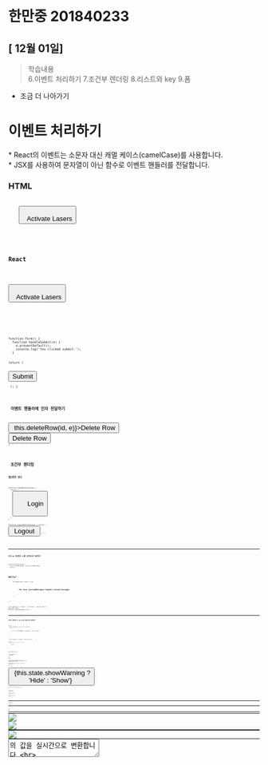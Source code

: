 # 한만중 201840233

## [ 12월 01일]
> 학습내용 <br />
> 6.이벤트 처리하기
> 7.조건부 렌더링
> 8.리스트와 key
> 9.폼
- 조금 더 나아가기 <br>
<h1>이벤트 처리하기</h1>
   * React의 이벤트는 소문자 대신 캐멀 케이스(camelCase)를 사용합니다.<br>
   * JSX를 사용하여 문자열이 아닌 함수로 이벤트 핸들러를 전달합니다.<br>
   <h3> HTML </h3>
   <pre><code>
   <button onclick="activateLasers()">
  Activate Lasers
</button>
</pre><code>
<br>
<h3>React</h3>
<pre><code>
<button onClick={activateLasers}>
  Activate Lasers
</button>
</pre><code>
<br>
<br>
<pre><code>
function Form() {
  function handleSubmit(e) {
    e.preventDefault();
    console.log('You clicked submit.');
  }

  return (
    <form onSubmit={handleSubmit}>
      <button type="submit">Submit</button>
    </form>
  );
}
</pre><code>
<br>
<h2> 이벤트 핸들러에 인자 전달하기 </h2>
<pre><code>
<button onClick={(e) => this.deleteRow(id, e)}>Delete Row</button>
<button onClick={this.deleteRow.bind(this, id)}>Delete Row</button>
}
</pre><code>
<br>
<h1> 조건부 렌더링</h1>
<h3>엘리먼트 변수 </h3>
<pre><code>
function LoginButton(props) {
  return (
    <button onClick={props.onClick}>
      Login
    </button>
  );
}

function LogoutButton(props) {
  return (
    <button onClick={props.onClick}>
      Logout
    </button>
  );
}
</pre><code>
<br>
<hr>
<h3>논리 && 연산자로 If를 인라인으로 표현하기</h3>
<pre><code>
function Mailbox(props) {
  const unreadMessages = props.unreadMessages;
  return (
    <div>
      <h1>Hello!</h1>
      {unreadMessages.length > 0 &&
        <h2>
          You have {unreadMessages.length} unread messages.
        </h2>
      }
    </div>
  );
}

const messages = ['React', 'Re: React', 'Re:Re: React'];
ReactDOM.render(
  <Mailbox unreadMessages={messages} />,
  document.getElementById('root')
);
</pre><code>
<hr>
<h3>조건부 연산자로 If-Else구문 인라인으로 표현하기</h3>
<pre><code>
render() {
  const isLoggedIn = this.state.isLoggedIn;
  return (
    <div>
      The user is <b>{isLoggedIn ? 'currently' : 'not'}</b> logged in.
    </div>
  );
}
</pre><code>
<br>
<p> 가독성은 좀 떨어지지만, 더 큰 표현식에도 이 구문을 사용할 수 있습니다. </p>
<pre><code>
render() {
  const isLoggedIn = this.state.isLoggedIn;
  return (
    <div>
      {isLoggedIn
        ? <LogoutButton onClick={this.handleLogoutClick} />
        : <LoginButton onClick={this.handleLoginClick} />
      }
    </div>
  );
}
</pre><code>
<br>
<h3>컴포넌트가 렌더링하는 것을 막기</h3>
<pre><code>
function WarningBanner(props) {
  if (!props.warn) {
    return null;
  }

  return (
    <div className="warning">
      Warning!
    </div>
  );
}

class Page extends React.Component {
  constructor(props) {
    super(props);
    this.state = {showWarning: true};
    this.handleToggleClick = this.handleToggleClick.bind(this);
  }

  handleToggleClick() {
    this.setState(state => ({
      showWarning: !state.showWarning
    }));
  }

  render() {
    return (
      <div>
        <WarningBanner warn={this.state.showWarning} />
        <button onClick={this.handleToggleClick}>
          {this.state.showWarning ? 'Hide' : 'Show'}
        </button>
      </div>
    );
  }
}

ReactDOM.render(
  <Page />,
  document.getElementById('root')
);
</pre><code>
<h1> 리스트와 key</h1>
<h3> 여러개의 컴포넌트 렌더링 하기</h3>
<pre><code>
const numbers = [1, 2, 3, 4, 5];
const listItems = numbers.map((number) =>
  <li>{number}</li>
);
</pre><code>
<br>
<hr>
<h2>기본 리스트 컴포넌트</h2>
<pre><code>
function NumberList(props) {
  const numbers = props.numbers;
  const listItems = numbers.map((number) =>
    <li>{number}</li>
  );
  return (
    <ul>{listItems}</ul>
  );
}

const numbers = [1, 2, 3, 4, 5];
ReactDOM.render(
  <NumberList numbers={numbers} />,
  document.getElementById('root')
);
</pre><code>
<br>
<hr>
<h3>JSX에 map() 포함시키기</h3>
<pre><code>
function NumberList(props) {
  const numbers = props.numbers;
  const listItems = numbers.map((number) =>
    <ListItem key={number.toString()}
              value={number} />
  );
  return (
    <ul>
      {listItems}
    </ul>
  );
}
</pre><code>
<br>
<pre><code>
function NumberList(props) {
  const numbers = props.numbers;
  return (
    <ul>
      {numbers.map((number) =>
        <ListItem key={number.toString()}
                  value={number} />
      )}
    </ul>
  );
}
</pre><code>

## [ 11월 24일]
> 학습내용 <br />
> Hello world 개념
> JSX 소개
> 엘리먼트 렌더링
> Component와 Props
> State와 생명주기
- 조금 더 나아가기 <br>
<h1>Hello World</h1>
<pre><code>
  ReactDOM.render(
  <h1>Hello, world!</h1>,
  document.getElementById('root')
);
</pre><code>
<h1>JSX 소개</h1>
<pre><code>
const element = <h1>Hello, world!</h1>;
</pre><code>
<h3>JSX에 표현식 포함하기</h3>
<pre><code>
const name = 'Josh Perez';
const element = <h1>Hello, {name}</h1>;

ReactDOM.render(
  element,
  document.getElementById('root')
);
</pre><code>
<br>
<hr>
<pre><code>
function formatName(user) {
  return user.firstName + ' ' + user.lastName;
}

const user = {
  firstName: 'Harper',
  lastName: 'Perez'
};

const element = (
  <h1>
    Hello, {formatName(user)}!
  </h1>
);

ReactDOM.render(
  element,
  document.getElementById('root')
);
</pre><code>
<h3>JSX도 표현식입니다</h3>
</pre><code>
<h1>JSX 소개</h1>
<pre><code>
const element = <h1>Hello, world!</h1>;
</pre><code>
<h3>JSX에 표현식 포함하기</h3>
<pre><code>
function getGreeting(user) {
  if (user) {
    return <h1>Hello, {formatName(user)}!</h1>;
  }
  return <h1>Hello, Stranger.</h1>;
}

</pre><code>
<h3>JSX 속성 정의</h3>
<pre><code>
const element = <div tabIndex="0"></div>;
</pre><code>
<hr>
<pre><code>
const element = <img src={user.avatarUrl}></img>;
</pre><code>
<h3>JSX로 자식 정의</h3>
<pre><code>
const element = <img src={user.avatarUrl} />;
</pre><code>
<hr>
<pre><code>
const element = (
  <div>
    <h1>Hello!</h1>
    <h2>Good to see you here.</h2>
  </div>
);
</pre><code>
<h3>JSX는 객체를 표현합니다.</h3>
<pre><code>
const element = (
  <h1 className="greeting">
    Hello, world!
  </h1>
);
</pre><code>
<hr>
<pre><code>
const element = React.createElement(
  'h1',
  {className: 'greeting'},
  'Hello, world!'
);
</pre><code>
<h1>엘리먼트 렌더링</h1>
<pre><code>
const element = <h1>Hello, world</h1>;
</pre><code>
<h3>렌더링 된 엘리먼트 업데이트하기</h3>
<pre><code>
function tick() {
  const element = (
    <div>
      <h1>Hello, world!</h1>
      <h2>It is {new Date().toLocaleTimeString()}.</h2>
    </div>
  );
  ReactDOM.render(element, document.getElementById('root'));
}

setInterval(tick, 1000);
</pre><code>
<h1>Component와 Props</h1>
<br>
<h3>컴포넌트 추출</h3>
<pre><code>
function Comment(props) {
  return (
    <div className="Comment">
      <div className="UserInfo">
        <img className="Avatar"
          src={props.author.avatarUrl}
          alt={props.author.name}
        />
        <div className="UserInfo-name">
          {props.author.name}
        </div>
      </div>
      <div className="Comment-text">
        {props.text}
      </div>
      <div className="Comment-date">
        {formatDate(props.date)}
      </div>
    </div>
  );
}
</pre><code>
<h1>State and Lifecycle</h1>
<pre><code>
function tick() {
  const element = (
    <div>
      <h1>Hello, world!</h1>
      <h2>It is {new Date().toLocaleTimeString()}.</h2>
    </div>
  );
  ReactDOM.render(
    element,
    document.getElementById('root')
  );
}

setInterval(tick, 1000);
</pre><code>
<hr>
<h3>함수에서 클래스로 변환하기</h3>
<pre><code>
class Clock extends React.Component {
  render() {
    return (
      <div>
        <h1>Hello, world!</h1>
        <h2>It is {this.props.date.toLocaleTimeString()}.</h2>
      </div>
    );
  }
}
</pre><code>
<p>
- react는 처음부터 점진적으로 적용할 수 있도록 설계되었으며 필요한 만큼 react를 사용할 수 있습니다.
- 온라인 코드 편집기를 사용하여 간편하게 리액트를 경험할 수 있다.<br>
- codesandbox는 create-react-app으로 생성된 프로젝트와 동일한 환경에서 테스트가 가능하다,
- cdn방식으로 간편하게 테스트를 할 수 있도록 html코드를 제공하고 있다.<br>
- react문서가 어렵게 느껴진다면. tania rascia가 쓴 react 개요를 먼저 학습하는 것이 도움이 된다,
- 개발을 통해 react를 학습하고 싶다면 자습서를 추천한다.<br>
<br>
틱택톡 게임 만들기 > react 공부<br>
<br>
react를 사용하는 데 관심이 있으면, 온라인 코드 편집기를 사용할 수 있습니다. codepen, codesandbox 또는 stackblitz에서 hello world 템플릿을 사용해 보세요.<br>
<br>
react 자습서 참고.<br>
<br>
<br>
mdn new doc javascript 재입문하기 js 튜토리얼<br>
</p>

## [ 11월 17일]
> 학습내용 <br />
> handleChange는 모든 키보드 입력마다 state 갱신
> 사용자입력 -> handleChange -> React의 state 갱신
> 외부 플러그인 사용
> npx-create-react-app markdown-editor 로 새로운 프로젝트 생성
> class MarkdownEditor extends React.Component -> MarkdownEditor부분을 App으로 변경
- 조금 더 나아가기 <br>
리액트 >  비동기식 <br>
<br>
* 동기식 : 서버랑 동기화 시킨다. > 다운로드 한새월 걸림<br>
<br>
---------------------------------------<br>
<br>
 - state = 0<br>
 - state.seconds +1 > state에 1더하기<br>
 - this.tick(), 1000  >> 1초(1000) 마다 한번씩 tick 실행<br>
<br>
-상태를 가지는 컴포넌트<br>
컴포넌트는 this.props를 이용해 입력 데이터를 다루는 것 외에도<br>
내부적인 상태 데이터를 가질수있습니다. 이는 this.state로 접근할 수 있습니다.<br>
컴포넌트의 상태 데이터가 바뀌면 render(),가 호출되어 마크업이 갱신<br>
<br>
-------------------------------------<br>
<br>
 - handlechange는 모든 키보드 이벽마다 react의 state를 갱신해서 보여준다.<br>
 - 유저입력 > handlechange > react의 state를 갱신 > form element가 react state를 참조<br>
 - 유저 입력을 강제로 대문자로 변경할 경우에도 사용.<br>
 - input area에 이벤트가 발생하면 hendlechange가 동작하여 state의 text값을 변경<br>
 - add버튼을 클릭하여 리스트의 lenth에 1을 더해서 버튼에 출력<br>
 - e.preventDefault(); <br>
// 양식을 제출할 때는 브라우저 새로고침이 발생하는 데 리액트는 비동기식이기 때문에 필요없음. 그걸 안하게 만드는 문장 <br>
<br>
Key Props<br>
key는 props가 안정적으로 사용할 수 있도록 고유성을 부여하기 위해 필요하다<br>
react가 어떤 props를 변경, 추가할지 식별을 도와줌<br>
반드시 date를 사용하지 않아도 index 값도 가능 , 유일한 값이라면 어느 값이든 가능.<br>
<br>
javascript<br>
java는 배열속성을 정해주지만 javascript는 속성을 지정해주지 않기 때문에<br>
배열 안에 아무거나 넣어도 된다.<br>
<br>
-애플리케이션<br>
props와 state를 사용해서 간단한 todo 애플리케이션을 만들수 있습니다.<br>
state를 사용해 사용자가 입력한 텍스트와 파일 목록을 관리합니다.<br>
이벤트 핸들러들이 인라인으로 각각 존재하는 것처럼 보이지만, 실제로는 이벤트 위임을 통해 하나로 구현됩니다.<br>
<br>
<br>
----------------------------------------------<br>
 외부 플러그인은 remarkable을 사용함으로 cdn으로 링크를 추가한다,<br>
https://github.com/jonschlinkert/remarkable<br>
<br>
 - 외부 플러그인을 사용하는 컴포넌트<br>
react는 유연하며 다른 라이브러리나 프레임워크를 함께 활용할 수 있습니다.<br>
이 예제에서는 외부 마크다운 라이브러리인 remarkable을 사용해<br>
 <textarea>의 값을 실시간으로 변환합니다.<br>
<br>
새로운 react 만들기.<br>
npx create-react-app markdown-editor<br>
<br>
npm install remarkable<br>
<br>
import { Remarkable } from 'remarkable';<br>
import React, { Component } from 'react';<br>
<br>
하고 복사<br>
<br>
-review<br>
외부 컴포넌트를 사용하기 위해 생성자 내 객체를 생성한다.<br>
state 를 이용<br>

## [ 11월 10일]
> 학습내용 <br />
> 컴포넌트 설치 오류
> 컴포넌트 설치 오류 등 원인 규명이 되지 안은 오류가 있을 경우
> package.json과 package-lock.json 차이
- 조금 더 나아가기 <br>
<p>git hub 페이지 만들기
-package.json<br>
<br>
"homepage": "https://hanmanjung.github.io/movie2021"<br>
<br>
script<br>
    "predeploy": "npm run build",<br>
    "deploy": "gh-pages -d build"<br>
<br>
터미널<br>
npm install gh-pages<br>
<br>
배포<br>
npm run deploy<br>
<br>
min 파일<br>
줄바꿈을 다 없애버리고 한줄로 사용.<br>
-> 줄바꿈도 1byte 이기 때문에 500줄 짜리 한줄로 만들면 500byte 줄일수 있음.<br>
배포할때는 min 파일로 해야함.<br>
<br>
cdn으로 할때...<br>
리액트 cdn >  babel > 스크립트 타입에 text-babel 넣어주기<br>
<br>
리액트 장점.<br>
내가 고치고 싶은 곳만 고칠수 있음.<br>
요즘 유튜브 , 페이스북 같은 거대한 사이트를 전체적으로 고치려면<br>
한세월 걸린다. 하지만 리액트는 고치고 싶은 부분만<br>
고칠 수 있어서 쉽게 바꿀 수 있다.</p><br>
<br>
<h2> 컴포넌트 설치 오류 등 원인 규명이 되지 안은 오류가 있을경우</h2>
   - $ npm cache clean --force<br>
   - $ npm rebuild<br>
   - $ rm -rf node_modules<br>
   - $ npm install<br>
<br>
   * 만일 rm명령이 실행되지 않으면 shell을 관리자 권한으로 실행한 후 다시 시도해 본다.<br>
   * 그래도 안될 경우는 탐색기에서 삭제하면 되는데 시간이 조금 걸릴 수는 있다.<br>
   * 원인 모를 문제가 발생했을 때 cache clean과 rebuild를 통해 많은 부분 해결되기도 한다.<br>
<br>
<h2> package.json과 package-lock.json 차이</h2>
   - package.json은 패키지 의존성 관리 파일이다.<br>
   - 협업을 할 때는 팀원들 각자의 컴퓨터에 같은 패키지들을 설치해서 동일한 개발환경을 구성해야 하는게 이때 사용하는 것이 package.json이다.<br>
   - 물론 개인의 프로젝트를 재 생성하거나, 이번의ㅣ 경우처럼 오류가 있을 때도 유용하게 사용된다.<br>
   - 하지만 간혹 팀원들 중 버전이 다르게 설치되는 경우 앱이 동작하지 않는 경우도 있어 난감할 때가 생긴다. 이때는 다음과 같이 확인하고 조치한다.
     결국 앞서 소개한 방법으로 해결하는 것이다.<br>
   - package.json의 경우는 version range를 사용한다. "express":"~4.16.1"<br>
   - package.json-lock.json 이 변경될 때 마다 업데이트 되는 것으로 좀더 정확한 버전이 기록되어 있다.<br>
<br>
   - npm install을 진행하더라도 서로 다른 node_modules트리를 생성하는 경우가 발생한다.<br>
   - 이것은 npm의 버전이 다른 경우, npm 알고리즘의 차이가 나기 때문이다.<br>
   - 그래서 팀원 간의 문제가 발행하면 npm버전부터 확인한다.<br>
     
## [ 11월 3일]
> 학습내용 <br />
> 액션06. 라우터 테스트하고 문제 찾아보기
> 액션07. 라우터 자세히 살펴보기
> 액션08. 라우터 다시 테스트해 보기
> 액션09. App 다시 원래대로 돌리기
> 액션11. About.css 작성하기
> 08-3. 네비게이션 만들어 보기
- 조금 더 나아가기 <br>
<h2>  08-4. 영화 상세 정보 기능 만들어 보기</h2>  
  - route props를 이용해 영화 카드를 누르면 상세 정보를 보여주는 기능을 만들어 본다.<br>
  - route props는 라우팅 대상이 되는 컴포넌트에 넘겨주는 기본 props를 말한다.<br>
    * 액션01. route props 살펴보기<br>
    * 액션02. route props에 데이터 담아 보내기<br>
    * 액션03. route props 다시 살펴 보기<br>
    * 액션04. Navigation 컴포넌트 정리하기<br>
    * 액션06. Deatil 컴포넌트 만들기<br>
    * 액션07. Route 컴포넌트 추가하기<br>
    * 액션08. 영화 카드를 눌러/ movie-detail로 이동한 다음 영화 데이터 확인하기 <br>
<h2>08-5. 리다이렉트 기능 만들어 보기</h2>
  - 리다이렉트 기능을 사용하기 위해서는 route props의 history 키를 활용해야 한다.<br>
  - history키에는 push,go,goBack,goForward와 같이 키가 있으며, 그 키에는 URL을 변경해 주는 함수들이 있다.<br>
  - 이 함수들을 이용해서 리다이렉트 기능을 구현한다.<br>
    * 액션01. History 키 살펴보기<br>
    * 액션02. Detail 컴포넌트 클래스형 컴포넌트로 변경하기 <br>
    * 액션03. push() 함수 사용하기 <br>
    * 액션04. 리다이렉트 기능 확인해 보기<br>
    * 액션05. 영화 제목 출력하기<br>
    * 액션06. /movie-detail로 바로 이동하기
    * 액션07. location.state 확인하기
<pre><code>
import React from "react"
import axios from "axios"
import Movie from "../components/Movie"
import "./Home.css"

class Home extends React.Component{
  state = {
    isLoading : true,
    movies : []
  }

  getMovies = async() => {
    const{
      data: {
        data : {movies}
      }
    } = await axios.get('https://yts-proxy.now.sh/list_movies.json?sort_by=rating')
    this.setState({movies, isLoading: false})
  }

  componentDidMount(){
   this.getMovies()
  }
  render() {
    const { isLoading, movies } = this.state
    return(
      <section className='container'>
        { isLoading ?
        ( <div className='loader'>
          <span className='loader-text'> Loading....</span>
          </div>
          ) : (
            <div className='movies'>
              {
                movies.map((movie) => {
                  return <Movie 
                          key = {movie.id}
                          id = {movie.id}
                          year = {movie.year}
                          title = {movie.title}
                          summary = {movie.summary}
                          poster = {movie.medium_cover_image}
                          genres = {movie.genres}
                          />
                        })}
            </div>
          )}
        </section>
    )
  }
}

export default Home;
</pre></code>

## [ 10월 27일]
> 학습내용 <br />
> 08-1. react-router-dom 설치하고 프로젝트 폴더 정리하기
> 08-2. 라우터 만들어 보기
> 액션03. ABout.js 수정하기
> 액션04. 라우터 테스트해 보기
> 액션05. Home 컴포넌트를 위한 Route컴포넌트 추가하기
> 액션06. 라우터 테스트하고 문제 찾아보기
> 액션07. 라우터 자세히 살펴보기
> 액션08. 라우터 다시 테스트해 보기
> 액션09. App 다시 원래대로 돌리기
> 액션11. About.css 작성하기
> 08-3. 네비게이션 만들어 보기
- 조금 더 나아가기 <br>
<h2> 08-1. react-router-dom 설치하고 프로젝트 폴더 정리하기 </h2>
  - 간단한 메뉴를 추가한다. <br>
  - 메뉴를 클릭하면 화면이 이동해야 하는데, 이때 필요한 것이 라우터이다. <br>
  - 라우터는 react-router-dom 패키지를 이용하면 된다. <br>
    * 액션01. react-router-dom 설치하기<br>
    * 액션02. components 폴더에 Movie 컴포넌트 옮기기<br>
    * 액션03. routes 폴더에 라우터가 보여줄 화면 만들기 <br>
    * 액션04. Home.js 수정하기 <br>
    * 액션05. Home.css 만들기/ 액션06 App.js 수정하기<br>
<h2> 08-2. 라우터 만들어 보기</h2>
  - 라우터는 사용자가 입력한 URL을 통해 특정 컴포넌트를 불러준다.<br>
  - 예) localhost:3000/about<br>
  - React-router-dom은 여러 종류의 라우터를 제공하는데, 여기서는 HashRouter와 Route 컴포넌트를 사용한다.<br>
  - App.js에 HashRouter와 Route 컴포넌트 import하고 적용한다.<br>
    * 액션01. HashRouter와 Route 컴포넌트<br>
    * 액션02. Route 컴포넌트에 path, component props 추가하기 <br>
    * 액션03. About.js 수정하기<br>
    * 액션04. 라우터 테스트해 보기<br>
    * 액션05. Home 컴포넌트를 위한 Route컴포넌트 추가하기<br>
    * 액션06. 라우터 테스트하고 문제 찾아보기<br>
    * 액션07. 라우터 자세히 살펴보기<br>
    * 액션08. 라우터 다시 테스트해 보기<br>
    * 액션09. App 다시 원래대로 돌리기<br>
    * 액션11. About.css 작성하기<br>
<h2>  08-3. 네비게이션 만들어 보기</h2>
    * 액션01. Navigation 컴포넌트 만들기<br>
    * 액션02. Navigation 컴포넌트 App 컴포넌트에 포함 시키기 <br>
    * 액션03. Home 링크 눌러 보기<br>
    * 액션04. a태그 Link 컴포넌트로 바꾸기<br>
    * 액션05. Navigation 컴포넌트 위치 다시 확인하기<br>
    * 액션06. Navigation 컴포넌트 스타일링하기<br>
<h2>  08-4. 영화 상세 정보 기능 만들어 보기</h2>  
  - route props를 이용해 영화 카드를 누르면 상세 정보를 보여주는 기능을 만들어 본다.<br>
  - route props는 라우팅 대상이 되는 컴포넌트에 넘겨주는 기본 props를 말한다.<br>
    * 액션01. route props 살펴보기<br>
    * 액션02. route props에 데이터 담아 보내기<br>
    * 액션03. route props 다시 살펴 보기<br>
    * 액션04. Navigation 컴포넌트 정리하기<br>
    * 액션06. Deatil 컴포넌트 만들기<br>
    * 액션07. Route 컴포넌트 추가하기<br>
    * 액션08. 영화 카드를 눌러/ movie-detail로 이동한 다음 영화 데이터 확인하기 <br>
<h2>08-5. 리다이렉트 기능 만들어 보기</h2>
  - 리다이렉트 기능을 사용하기 위해서는 route props의 history 키를 활용해야 한다.<br>
  - history키에는 push,go,goBack,goForward와 같이 키가 있으며, 그 키에는 URL을 변경해 주는 함수들이 있다.<br>
  - 이 함수들을 이용해서 리다이렉트 기능을 구현한다.<br>
    * 액션01. History 키 살펴보기<br>
    * 액션02. Detail 컴포넌트 클래스형 컴포넌트로 변경하기 <br>
    * 액션03. push() 함수 사용하기 <br>
    * 액션04. 리다이렉트 기능 확인해 보기<br>
    * 액션05. 영화 제목 출력하기<br>
    * 액션06. /movie-detail로 바로 이동하기
    * 액션07. location.state 확인하기
    
## [ 10월 13일]
> 학습내용 <br />
> 06-3 Movie 컴포넌트 만들기
> 액션02. 영화 데이터 다시 살펴보기
> 액션03.04 Movie.propTypes 작성하기
> 액션06.07.08 노마드 코더 영화 API 정렬 기능 사용해 보기
> 액션09. axios.get() 수정하기
> 액션10. Movie 컴포넌트에서 props를 추가하고 출력해 보기
> 액션11. App 컴포넌트에서 Movie컴포넌트 그리기
> 액션12. map() 함수에 컴포넌트를 반환하는 함수 전달하기
> 액션13.Movie 컴포넌트를 반환하도록 movies.map() 수정하기
> 액션14.Movie컴포넌트에 props 전달하기
> 액션15. console탭에서 영화 데이터 확인해 보기
> 액션16. key props 추가하기
> 06-4 영화 앱 스타일링 하기 - 기초
> 액션02. Movie 컴포넌트에 HTML추가하기
> 액션03. 영화 포스터 이미지 추가하기 
> 07-1 영화 앱 전체 모습 수정하기
> 07-2 영화 앱 멋지게 스타일링하기
- 조금 더 나아가기 <br>
<h2>06-3. Movie 컴포넌트 만들기</h2><br>
   * 액션01. Movie 컴포넌트 만들기 
     - src폴더에 Movie.js파일을 새로 만든다.<br>
     - 컴포넌트의 기본 골격을 작성한다.<br>
     - Movie 컴포넌트는 state가 필요하지 않으므로 클래스형 컴포넌트가 아닌, 함수형 컴포넌트로 작성하기로 한다.<br>
     - Movie에 넘어와야 하는 영화 데이터를 정의하고, 관리하기 위해 prop-types를 사용한다.<br>
   * 액션02. 영화 데이터 다시 살펴보기<br>
     - yts-proxy.now.sh/list_movies.json에 접속해서 사용할 영화 데이터를 다시 확인한다.<br>
     - 데이터 중 필요한 것만 골라서 영화 앱에 반영한다.<br>
   * 액션03.04. Movie.propTypes 작성하기<br>
     - 먼저 id를 Movie.propTypes를 추가 한다.<br>
     - id의 자료형은 Number이고, 반드시 있어야 함으로 PropType.number.isRequired로 작성한다.<br>
     -year,title,summary,poster를 각각 Movie.propTypes에 추가한다.<br>
     - 여기서 poster props는 영화 포스터 이미지 주소를 저장하기 위한 것이다.<br>
   * 액션06.07.08 노마드 코더 영화 API정렬 기능 사용해 보기<br>
     - 평점을 기준으로 내림차순으로 영화 데이터를 정렬해 보여 주는 것을 확인할 수 있다.<br>
   * 액션09. axios.get() 수정하기<br>
     - axios.get()yts-proxy.now.sh/list_movies.json?sort_by=rating을 전달한다<br>
  <pre><code>   
  import PropTypes from 'prop-types'
import "./Movie.css"

function Movie({title, year, summary, poster, genres}) {
    return(
    <div className='movie'>
        <img src={poster} alt={title} title ={title} />
        <div className='movie-data'>
            <h3 className='movie-title'>{title}</h3>
            <h5 className='movie-year'>{year}</h5>
            <p className='movie-summary'>{summary}</p>
        </div> 
    </div>
    )
}


Movie.propTypes = {
    year: PropTypes.number.isRequired,
    title: PropTypes.string.isRequired,
    summary:PropTypes.string.isRequired,
    poster: PropTypes.string.isRequired,
    genres: PropTypes.arrayOf(PropTypes.string).isRequired
}

export default Movie 
</code></pre>
<h2>06-4.영화 앱 스타일링 하기 - 기초</h2><br>
    * 액션01. App 컴포넌트에 HTML추가하기<br>
      - App컴포넌트가 반환할 JSX바깥쪽을<section class="container">로 감싼다.<br>
      - Loading..은 <div class="loader"><span class="leader" >로 감싼다.<br>
      movies.map()은 <div class="movies">로 감싼다.<br>
    * 액션02. Movie컴포넌트에 HTML추가하기<br>
      - Movie 컴포넌트가 반환할 JSX를 <div class="movie">로 감싼다.<br>
      - 그 안에서 title,year,summary를 목적에 맞는 tag로 감싼다.<br>
    * 액션03. 영화 포스터 이미지 추가하기<br>
      - 전체 tag를 감싸는 div tag(class="movie")를 추가 한다.<br>
      - img tag를 그 아래 추가해서 src속성에는 poster props를, alt속성에는 title props를 전달한다.<br>
    * 액션04. Movie 컴포넌트 정리하기<br>
      - Movie 컴포넌트에는 id props가 필요 없으니 제거해 준다.<br>
    * 액션05. style속성으로 title 스타일링하기<br>
      - h3 tag에 style 속성을 추가하고 backgroundColor를 red로 준다.<br>
    * 액션06.CSS파일 생성<br>
      - src폴더에 App.css,Movie.css를 생성한다.<br>
    * 액션07.08.Movie 컴포넌트에 CSS 파일 import하기<br>
<h2>07-1.영화 앱 전체 모습 수정하기</h2><br>
    - 페이지의 디자인은 다음과 같이 한다.<br>
    - 왼쪽 위에는 살짝 튀어나온 듯한 느낌의 영화 포스트<br>
    - 오른쪽에는 제목,장르,평점(별 표시), 시놉시스<br>
    * 액션01. App.css 내용 모두 지우기<br>
      - 만일 삭제하거나 없다면 새로 생성한다.
    * 액션02. Movie 컴포넌트에 genres props 넘겨주기 <br>
      - 런타이(runtime) 아래 있는 장르(genres)를 추가해 준다.<br>
    * 액션03. Movie 컴포넌트 수정하기<br>
      - App컴포넌트에서 Movie컴포넌트에 genres props를 넘겨준다.
      - console을 확인해 보면 두가지의 warming을 확인할 수 있다.<br>
    * 액션04. App 컴포넌트 수정하기<br>
      - genres props가 Movie 컴포넌트에 underfined로 넘어 왔다는 부분 부터 수정한다.<br>
      - 이는 App컴포넌트에서 해당 props를 Movie컴포넌트로 전달 하기만 하면 된다.
      - 메시지가 사라졌는지 console을 확인해 보자.<br>
    * 액션05. class 속성 이름 className으로 바꿔 주기 <br>
      - 먼저 이런 메시지는 왜 나오는 것일까?<br>
      - 이는 HTML의 class와 자바스크립트의 class라는 이름이 겹치면 리액트가 혼란스러울 수 있기 때문이다.<br>
      - console에서 확인한다.<br>
      - 이와 유사한 예를 하나 더 설명하면, 바로 label문의 for element이다.<br>
      - 이것도 for="name"이 아니라 htmlFor="name"으로 작성한다.<br>
    * 액션06. 영화 장르 출력하기<br>
      - Movie컴포넌트에서 장르를 출력하도록 코드를 수정한다.<br>
      - genres props가 배열이므로 map()함수를 사용한다.<br>
      - genres props를 ul,li태그로 감싸서 출력한다.<br>
      - console을 확인하면 kye props가 없다는 메시지가 나온다.<br>
    * 액션07. li tag에 key props 추가하기<br>
      - 그런데 genre에는 key값으로 사용하기에 적당한 id값 같은 것이 없다.<br>
      - 이럴 경우 새롭게 만들어 내야 하는데, map() 함수에는 2번째 매개변수를 지정할 경우 배열의 Index 값을 반환해 주는 기능이 있다.<br>
      - 이것을 이용해서 배열의 인덱스를 key props로 활용하는 것이다.<br>
      -console을 확인해 본다.<br>
<pre><code>
import React from "react"
import axios from "axios"
import Movie from "./Movie"
import "./App.css"

class App extends React.Component{
  state = {
    isLoading : true,
    movies : []
  }

  getMovies = async() => {
    const{
      data: {
        data : {movies}
      }
    } = await axios.get('https://yts-proxy.now.sh/list_movies.json?sort_by=rating')
    console.log(movies);
    this.setState({movies, isLoading: false})
  }

  componentDidMount(){
   this.getMovies()
  }
  render() {
    const { isLoading, movies } = this.state
    return(
      <section className='container'>
        { isLoading ?
        ( <div className='loader'>
          <span className='loader-text'> Loading....</span>
          </div>
          ) : (
            <div className='movies'>
              {
                movies.map((movie) => {
                  console.log(movie);
                  return <Movie 
                          key = {movie.id}
                          id = {movie.id}
                          year = {movie.year}
                          title = {movie.title}
                          summary = {movie.summary}
                          poster = {movie.medium_cover_image}
                          genres = {movie.genres}
                          />
                        })}
            </div>
          )}
        </section>
    )
  }
}

export default App;   
</code></pre>   
## [ 10월 06일]
> 학습내용 <br />
> 06-1. 영화 API사용해 보기
> 액션02. YTS영화 데이터 API 살펴보기
> 액션03. 영화 목록 데이터 확인해 보기
> 액션04. JSON Viewer 확장 도구 설치하기
> 액션05.
> 액션06. 노마드 코더 영화 API를 사용하자
> 액션07.
> 액션08. 영화 정보 더 자세히 살펴보기
> 액션09. 영화 정보를 더 자세히 보기 위해 조건 추가하기
> 액션10. movie_id가 10인 영화 정보 살펴보기
> 액션11. 노마드 코더 영화 API를 영화 앱에서 호출하기
> 06-2. 영화 데이터 화면에 그리기
> 액션02. 영화 데이터 자세히 살펴보기
- 조금 더 나아가기 <br>
<h2>06-1. 영화 API사용해 보기</h2><br>
   * 액션01. axios 설치하기<br>
     - javascript에서는 영화 데이터를 로딩 할 때 fetch()함수를 사용한다.<br>
     - 하지만 이 시간은 javascript시간이 아님으로 그 대신 axios를 사용하도록 한다.<br>
     - 터미널에서 다음과 같이 입력하여 axios를 설치한다.
        -> npm install axios<br>
   * 액션02. YTS영화 데이터 API 살펴보기<br>
     - 브라우저 주소창에 yts.lt/api라고 입력하고, YTS영화 데이터 API 사이트에 접속해보자.<br>
     - 앞으로 사용할 API는 'List Movies API'이다.<br>
     - List Movies를 클릭한다. 로그인 하지 않아도 된다.<br>
     - API는 특정 주소를 입력하면 그 주소에 맞는 결과를 보내 준다.<br>
     - 조건도 붙일 수 있도록 제공한다.<br>
   * 액션03. 영화 목록 데이터 확인해 보기<br>
     - 브라우저에서 Endpoint의 주소 중 json으로 끝나는 주소를 입력한다.<br>
     - min스타일로 제공되기 때문에 보기가 아주 불편하다.<br>
   * 액션04. JSON Viewer 확장 도구 설치하기<br>
     - JSON Viewer라는 확장 도구를 설치하면 정상적으로 볼 수 있다.<br>
     - 크롬 웹스토어 JSON Viewer라고 검색하고 설치한다.<br>
   * 액션05. <br>
     - 액션03에서 접속했던 주소로 다시 접속해 보자.<br>
     - status: 응답상태 메시지<br>
     - data: 영화 데이터<br>
     - movie_count: API가 보내준 영화 데이터의 개수<br>
     - limit: 보내준 데이터의 개수<br>
     - movies키의 서브키로 id,url,imdb_code,title 등을 제공한다.<br>
   * 액션06. 노마드 코더 영화 API를 사용하자<br>
     - API GitHub에 접속해 보면 README.md 소개 글에 다음과 같은 내용이 있다.<br>
     - YTS의 endpoint /list_movies.json을 사용하려면 yts-proxy.now.sh에 /list_movies.json을 붙이면 된다.<br>
     - 만일 YTS의 다른 endpoint와 함께 노마드 코더 영화 API를 사용하려면, yts-proxy.now.sh에 endpoint를 붙이면 된다.<br>
   * 액션07,액션08. 영화 정보 더 자세히 살펴보기<br>
     - 영화 정보를 좀더 자세히 살펴보자<br>
   *액션09. 영화 정보를 더 자세히 보기 위해 조건 추가하기<br>
     - Example에 있는 주소를 보면 movie_id를 어떻게 추가 하는지 알 수 있다.<br>
2. 06-2 영화 데이터 화면에 그리기<br>
   * 액션01. console.log() 함수로 영화 데이터 출력해 보기<br>
     - 앞에서 우리가 작업한 결과로 API가 보내준 데이터는 movies에 들어가 있을 것이다.<br>
     - console을 통해 출력해 보자.<br>
   * 액션02. 영화 데이터 자세히 살펴보기<br>
     - 출력된 데이터를 세심히 살펴 어떻게 사용할 지를 구상한다.<br>
     - 특히 dataㅣ키에 집중하여 살펴본다.<br>
   * 액션04. 객체에 있는 movies키에 접근하기<br>
     - movies변수에 있는 movies 키의 값을 추출해 보자.<br>
     - 이제 우리가 원하는 데이터만 추출된 것을 확인할 수 있다.
   * 액션05,액션06. movies state에 영화 데이터 저장하기<br>
   * 액션07.<br>
   <pre><code> 
   import React from "react";
import axious from "axios";

class App extends React.Component {
  state = {
    isLoading: true,
    movies: []
  }

  getMovies = async () => {
    const {
      data: {
        data: {movies}
      }
    } = await axios.get('https://yts.proxy.now.sh/list_movies.json')
    const movies 
    console.log(movies);
  }
  componentDidMount() {
    this.getMovies()
}
  render() {
    const {isLoading} = this.state
    return (
      <div>
        { isLoading ? 'Loading...' : '영화 데이터 출력'}
      </div>
    )
  }
}

export default App
   </code></pre>
## [ 09월 29일]
> 학습내용 <br />
> 1. 상대경로 이미지 삽입 방법 
> 2. 음식 앱에 prop-types 도입하기
> 3. Food.propTypes 작성하기
> 4. Food.propTypes의 rating 키 값 확인하기
> 5. prop-types 경고 해결하기
> 6. 다른 종류의 prop-types 경고 해결하기
> 7. state로 숫자 증감 기능 만들어 보기
> 8. render() 함수를 사용해보자.
> 9. state 정의하기
- 조금 더 나아가기 <br>
<h2>I.04-4 음식 앱에 prop-types 도입하기</h2><br>
   - 정의한 props의 값이 컴포넌트에 제대로 전달되지 않으면 어떻게 해야 할까?<br>
   - pricture props에 {dish.image}가 아닌 {true}를 전달하면 어떻게 될까?<br>
   - 여러가지 이유로 원하는 대로 이미지 등이 나오지 않을 때 이를 검사할 수 있는 방법은 없을까?<br>
   - 이번 절에서는 이 검사 방법에 대해 알아 보도록 한다.<br>

<h3>액션 01. 음식 데이터에 rating 추가하기</h3><br>
   - foodLike 배열의 각 요소에 rating(평점)을 추가한다.
   - 값의 자료형은 number로 한다.<br>
   - Rating props를 Food 컴포넌트에 전달하면서 이 값을 검사해 보기로 한다.<br>
   - 그러기 위해서는 props의 자료형을 검사할 수 있도록 만들어 주는 prop-types라는 도구가 필요하다.<br>
   - 다음 액션에서는 도구를 설치해 본다.<br>
<h3>액션02. prop-type 설치하기</h3><br>
   - 터미널에서 다음 명령을 입력해서 prop-types를 설치한다.<br>
<h3>액션03. 정상 설치 여부 확인</h3><br>
   - package.json파일을 열어 dependencies 키에 있는 값을 살펴보자<br>
   - prop-types가 등록되어 있으면 설치가 정상적으로 된 것이다.<br>
   - prop-types는 컴포넌트가 전달받은 props가 원하는 값인지 확인해 주는 역할을 한다.<br>
   - prop-types를 통해 "Food 컴포넌트는 반드시 picture props가 전달되야 한다"고 정의할 수 있다.<br>
<h3>액션04. prop-types 적용하기</h3><br>
   - Import PropTypes from 'prop-types';를 App.js 파일 맨 위에 추가해 주자.<br>
   - 그리고 rating props를 Food 컴포넌트에 전달하자<br>
   - 아직 prop-types를 적용한 상태는 아니다.<br>
<h3>액션05. Food.propTypes 작성하기</h3><br>
   - 이제 prop-types를 적용해 보자.<br>
   - Food.propType에 객체를 적어 주기만 하면 된다.<br>
   - 모든 props는 문자열이고 반드시 있어야 한다는 조건을 추가해 보자.<br>
   - 실행하면 별 문제가 없어 보이지만, 콘솔 탭을 확인해 보면 경고 메시지가 보인다.<br>
<h3>액션06. Food.propTypes의 rating 키 값 확인하기</h3><br>
   - IsRequired는 필요하다는 뜻 이다.
   - 'rating에는 string이라는 자료형이 반드시 필요하다'는 이야기 이다.<br>
<h3>액션07.prop-types 경고 해결하기</h3><br>
   - rating: propTypes.string.isRequired 대신 rating: PropTypes.number.JsRequired로 교체<br>
   - Console탭을 확인해 보면 prop type 경고 메시지가 사라져 있다.<br>
<h3>액션08. 다른 종류의 prop-types 경고 해결하기</h3><br>
   - Picture props의 이름을 image로 바꿔보자<br>
   - 화면에 사진이 나오지 않게 된다<br>
   - Console 탭을 살펴보면 그 이유를 알 수 있다.<br>
   - Food 컴포넌트에 picture라는 이름의 props가 필요한데, 그 값이 underfined다.<br>  
<h2>II.05-1 state로 숫자 증감 기능 만들어 보기</h2><br>
   - props는 정적인 데이터만 다룰 수 있다.<br>
   - state는 동적인 데이터를 다루기 위해 사용된다.<br>
   - state는 class형 컴포넌트에서 사용된다.<br>
   - 기존의 App.js는 04-App.js로 이름을 바꾸고 새로운 App.js파일을 생성한다.<br>
<h3>액션01. 클래스형 컴포넌트 작성하기</h3><br>
<h3>액션02. App클래스가 React.Component 클래스를 상속 받도록 하자.</h3><br>
   - class를 'React.Component'로 상속받아 생성한다.<br>
   - 'React.Component' 클래스는 500여 줄이 넘는 코드로 여러가지 기능이 이미 구현되어 있기 때문에 사용하기에 편리하다.<br>
   - import할 때 '{Component}'를 써주면 extends에서 'React'을 생략할 수 있다.<br>
<h3>액션03. render() 함수를 사용해보자.</h3><br>
   - App컴포넌트가 JSX를 반환해야 하지만 class형 컴포넌트에서는 바로 return을 사용할 수 없다.<br>
   - render() 함수 내에서 return문을 사용한다.<br>
   - 함수형 컴포넌트는 return문이 JSX를 반환하지만, 클래스형 컴포넌트는 render() 함수가 JSX를 반환한다.<br>
<h3>액션04. state 정의하기</h3><br>
<h3>액션05. state에 count값 추가하고 사용하기.</h3><br>
<h2>III. 생성자란 무엇인가</h2><br>
   - constructor()는 Component를 생성할 때 state 값을 초기화하거나 메서드를 바인딩할 때 사용한다.<br>
   - React Component를 상속해서 만들어진 컴포넌트의 생성자를 구현할 때는 super(props)를 선언을 권고하는 이유는 this.props사용 시 생성자 내에서 정의되지 않아 버그 발생 가능성이 있기 때문입니다.<br>
   - 자바스크립트에서 super는 부모클래스 생성자의 참조한다는 의미이다.<br>
   - 또한가지 자바스크립트는 언어적 제약사항으로 생성자에서 super를 호출하기 전에는 this를 사용할 수없다. 반드시 super를 먼저 호출해야 this를 사용할 수 있다는 것이다.<br>
   - 생성자 내에서는 setState를 사용하지 않고, this.state를 사용하여 state의 초기값을 할당한다.<br>
   - 생성자 내에서는 외부API를 직접 호출할 수 없다. 필요하다면 componentDidMount()를 사용한다.<br>
<h3>액션02. componentDidMount() 함수 알아보기</h3><br>
   - componentDidMount() 함수를 선언하고, 함수 안에 console.log() 함수를 작성하여 실행되는 시점을 확인해 본다.<br>
   - 실행 순서를 console을 통해 확인해 보면 render() 함수 실행 직후인 것을 확인할 수 있다.<br>
<h3>액션03/04 componentDidUpdate() 함수 알아보기</h3><br>
   - 액션02와 동일한 방법으로 componentDidUpdate() 함수의 실행 순서를 확인한다.<br>
   - 단순히 실행한 것으로는 console에 출력되지 않는다. 화면이 없데이트 되어야 한다.<br>
   - 버튼을 클릭해서 화면을 업데이트 하면서, console을 확인한다.<br>
   - 버튼을 클릭하면 setState() 함수가 실행되고, render()함수로 화면이 업데이트된 직후 componentDidUpdate()함수가 실행된다.<br>
<h3>액션05. componentWillUnmount() 함수 알아보기</h3><br>
   - componentWillUnmount() 함수도 위와 마찬가지로 테스트를 한다. <br>
   - 하지만 이경우 실행 여부를 직접 확인할 수는 없다.<br>
   - 이 함수는 컴포넌트가 화면에서 떠날 때 실행된다.<br>
   - 보통 컴포넌트에 적용한 이벤트 리스너를 제거할 때 많이 사용된다.<br>
   
## [ 09월 15일]
> 학습내용 <br />
> 1. 두 번째 리액트 기초 개념: JSX 
> 2. 세 번째 리액트 기초 개념: props
> 3. 비슷한 컴포넌트 여러 개 만들기
> 4. map() 함수로 컴포넌트 많이 만들기
> 5. 음식 앱 이리저리 만지고, 고쳐보기
- 조금 더 나아가기 <br>
 I. 03-3 <br>
  - 컴포넌트는 자바스크립트와 HTML을 조합한 JSX라는 문법을 사용해서 만든다.<br>
  - JSX의 문법은 JS와 HTML 문법의 조합한 것으로 사용하다 보면 자연스럽게 익힐 수 있다. <br>

  <h3>액션01. potato 컴포넌트 만들기</h3>
   <p> 1. src 폴더 안에 Potato.js라는 이름의 새 파일을 만든다.
    2. 첫 글자는 반드시 대문자를 사용한다.<br>
    3. import 구문을 입력해야 리액트가 JSX를 이해할 수 있으니 반드시 입력한다. </P>
  <h3> 액션02. Potato()함수를 작성한다.</h3>
   다시 한 번 강조하지만 컴포넌트를 작성할 때 중요한 규칙은 이름은 대문자로 시작해야 한다는 것이다.<br>
  <h3>액션03. Potato 컴포넌트가 JSX를 반환하도록 만든다.</h3>
   <br>
    <h3>액션04. 마지막 줄에 export 구문을 다음과 같이 추가한다.</h3>
     Export 구문을 추가하면 다른 파일에서 해당 컴포넌트를 사용할 수 있다.

     <h3>액션05. Potato컴포넌트 사용하기</h3>
      1. Export구문을 추가하면 다른 파일에서 해당 컴포넌트를 사용할 수 있다.
      2. 교재의 액션06처럼 코딩하는 경우 오류가 발생한다.

    <h3>액션06을 실행하면 오류가 발생하는데 이 오류는</h3>
    1. '인접한 JSX요소는 반드시 하나의 태그로 감싸야 한다'는 내용이다.<br>
    2. 리액트는 최종적으로 단 한 개의 컴포넌트를 그려야 하는데, 현재 두개의 컴포넌트를 그리려 해서 오류가 발생한 것이다.<br>
    3.문제를 해결하기 위해서는 Photato 컴포넌트는 App 컴포넌트 안에 넣어줘야 한다.

    <h3>액션07. index.js 파일을 원래대로 돌려놓자.</h3>

    <h3>액션09. App컴포넌트의 return값에 Photo컴포넌트를 추가하고 결과를 확인한다.
    </h3>

<pre><code> 
import { render }from"@testing-libraryreact;


const FoodLike = [
  {
    id: 1,
    name : "gobchang",
    image: "http://th2.tmon.kr/thumbs/image/46b/303/d46/fe4e3add6_700x700_95_FIT.jpg"
  },
  {
    id:2,
    name : "pizza",
    image : "https://w.namu.la/s/8c2aebf04d4c6e0ae24ebf3b3789cb064f353da40f0a2916630ee33cc34742414ac8427b8765569e84d615a24cac7bc389ada2e5c60579541ea8b41be9b22db6d0ce58f59fd1ac01912436c928605cd86974e360258a66ac0374662e70b0ae73"
  }
]

function App() {
  return( 
    <div>
      {
        FoodLike.map(dish => (<Food key= {dish.id} name = {dish.name} picture={dish.image} />))
      }
    </div>
  )
}

function Food({name, picture}){
  
  return (
  <div>
    <h1>I like {name} </h1>
    <image src={picture} />

  </div>
  )
}

export default App;    
</code></pre>
</hr>

<div>
 <h2> 비슷한 컴포넌트 여러 개 만들기</h2>
 1.3장에서 처럼 컴포넌트가 여러 개 필요할 때 <food/><food/><food/>와 같이 여러 개를 직접 입력하는 것은 비효율 적이다. 보다 효율적으로 컴포넌트를 출력하는 방법을 알아보자.
 </div>

<h3>액션01. 앞에서 만든 컴포넌트 형태 다시 살펴보기</h3>
3장에서 작성한 App.js파일을 다시 열어 코드가 효육적인지 살펴본다.

<h3>액션02. 음식 데이터 만들기</h3>
1. 아직 서버에서 데이터를 받아오는 방법을 학습하지 않았기 때문에, 우선 서버에서 데이터를 받았다고 가정하고, 그 데이터를 출력하는 방법을 알아보자. <br>
2. 서버에서 넘어온 데이터를 저장할 수 있도록 foodLike라는 변수를 만든 다음 빈 배열을 할당한다.<br>
3. 비효율적으로 작성된 Food 컴포넌트는 모두 삭제한다.
<h3> 액션03</h3>
1. 서버에서 데이터가 넘어온다고 가정하고 다음과 같이 코드를 작성해 본다.<br>
2. 이미지는 각자 준비를 하거나, 생략하고 연습한다.
3. 데이터 부분은 반복되기 때문에 필요한 만큼 작성한다.
<hr>

<h2> 음식 앱 이리저리 만지고, 고쳐보기</h2>
1. 04-2에서 만든 음식 앱을 다시 살펴 보면서 리액트와 map()함수가 어떤 상호작용을 하는지 알아본다.<br>
2. 우전 map()함수의 인자로 함수를 전달하도록 만들어 본다.<br>

<h3>액션01. map()함수의 인자로 함수 전달하기</h3>
1. 다음과 같이 App.js파일을 수정한다.

<h3>액션02. renderFood() 함수 정의하기</h3>
함수의 return값은 04-2. 액션09의 해당 부분과 동일하다.

<h3>액션03. map() 함수의 반환 값 살펴보기</h3>
1. 크롭 console을 통해 map() 함수의 반환 값을 살펴보자.

<h3>액션04. 음식 앱 다시 원래대로 돌려놓기</h3>
1. renderFood() 함수는 map()함수가 반환한 리액트 컴포넌트를 출력하려고 사용한 것임으로 원래대로 돌려 놓는다.

<h3>액션05. map()함수로 만든 컴포넌트에 key props 추가하기</h3>
1. 액션03에서 나온 오류 메시지를 살펴보자.<br>
2. '리스트의 각 원소는 유일한 "key" prop을 가져야 한다' <br>
3. 액션03의 배열 속성을 보면 key값이 없어서 null이란 메시지를 발견할 수 있다.<br>
4. 리액트의 원소들은 유일해야 하는데 리액트 원소가 리스트에 포함되면서, 유일성이 없어져서 발생하는 문제이다.

<h3>액션06</h3>
1.위의 문제를 해결하기 위해 foodLike 배열의 원소에 id값을 추가한다.<br>
2. 이 것으로 위의 경고 메시지는 사라진다.<br>
3.id를 추가하는 이유는 리액트에 Food 컴포넌트가 서로 다르다는 것을 알려주기 위해서이다.<br>
4. 그리고 리액트에 key props를 통해 이것을 알려준다.

<h3>액션07. Food컴포넌트에 key props 추가하기</h3>

<h3>액션08. img 엘리먼트에 alt속성 추가하기</h3>

<h3> import를 이용한 이미지 삽입 방법</h3>
1. 교재에서의 이미지 삽입은 절대 경로를 사용했다. <br>
2. 먼저 알아 둬야 할 것은 src폴더 내부에 이미지를 저장해야 한다는 것이다.<br>
3. 여기서는 import방법을 설명한다.<br>
4. Img01은 벌칭이고 실제 이미지의 위치는 /src/Images/1.jpg이다. 반드시 src 아래 두어야 한다.<br>
5. 그리고 실제 사용한 때는 Img01로 사용한다.

## [ 09월 08일]
> 학습내용 <br />
> 1. 슈퍼 빠른 create-react-app <br>
> 2. 리액트 앱 만들기 <br>
> 3. 프로젝트 폴더 선택하기 <br>
> 4. package.json 파일 수정 <br>
- 조금 더 나아가기 <br>
 I. 02-1 <br>
  1) 웹팩(webpack)은 자바스크립트 앱을 위한 정적 모듈들을 하나로 묶어주는 번들러이다.<br>
  
   2) 바벨(Bavel)은 최신 자바스크립트 문법을 사용할 수 있게 해주는 트랜스파일러이다.<br>

    3) React로 개발하는 경우 웹팩이나, 바벨은 신경 쓰지않아도 된다.<br> 
      4) create-react-app은 react를 위한 보일러 플레이트이며, 이 한 줄을 입력해서 리액트 개발을 바로 시작할 수 있다.<br>

       5) 보일러 플레이트는 최소한의 변경으로 여러 곳에서 재사용이 가능한 코드를 보일러 플레이트 코드라고 부른다.<br>

II.리액트 앱 만들기

1. 명령 프롬프트를 실행한 다음 리액트 앱을 만들고 싶은 디렉토리로 이동해서 다음과 같이 명령을 실행한다.

2. 명령은 > npx create-react-app movie_app_2021 

III. 리액트 앱 실행하기 종료하기

1. 명령 프롬프트에서 프로젝트 폴더로 이동한 다음 > npm start로 앱을 실행한다
2. Terminal을 이용 할 때는 경로를 주의해야 한다.
3. 웹 브라우저에 리액트 로고가 나타나면 정상적으로 프로젝트가 생성된 것이다.
4. App 실행되면 웹브라우저에 다음 화면이 나타난다.
5. App을 종료하려면 프롬프트에서 Ctrl+c를 누른다.

<h3>리액트 동작 원리 알아보기 </h3><br>

*자바스크립트를 학습한 경험이 있으면 동작원리는 이해하고 있겠지만, 자바스크립트를 해석해서 그 결과물을 index.html에 삽입하게 된다.

<h3>리액트 기초개념 알아보기</h3> <br>

액션01. App.js파일로 컴포넌트의 정의 알아보기.

* function으로 정의 내린 곳을 컴포넌트(component)라고 한다.
* 아래 코드를 살펴보면 App()함수가 정의되어 있고, 함수는 html문서를 return해 주고 있다. 리액트에서는 이것을 "App컴포넌트를 정의했다." 고한다.

액션02. index.js 파일로 컴포넌트의 사용 알아보기

* index.js 파일을 열어서, <App />이라고 입력한 부분을 잘 살펴본다.
* App 컴포넌트가 그려질 위치는 ReactDOM.render()함수의 두번째 인자로 전달하면 된다.
* 컴포넌트를 사용할 때 App라고만 입력하면 오류가 발생한다.
* 리액트는 컴포넌트와 함께 동작하고, 리액트 앱은 모두 컴포넌트로 구성된다.
* Photato() 함수를 작성한다.
다시 한 번 강조하지만 컴포넌트를 작성할 때 중요한 규칙은 이름은 대문자로 시작해야한다는 것이다.

액션03. Potato 컴포넌트가 JSX를 반환하도록 만든다.

액션04. 마지막 줄에 export 구문을 다음과 같이 추가한다. 
Export 구문을 추가하면 다른 파일에서 해당 컴포넌트를 사용할 수 있다.

액션05, 06. Photo 컴포넌트 사용하기.

* Export구문을 추가하면 다른 파일에서 해당 컴포넌트를 사용할 수 있다.

액션06을 실행하면 오류가 발생하는데 이 오류는

* '인접한 JSX요소는 반드시 하나의 태그로 감싸야 한다.'는 내용이다.
* 리액트는 최종적으로 단 한 개의 컴포넌트를 그려야 하는데, 현재 두개의 컴포넌트를 그리려 해서 오류가 발생한 것이다.
* 문제를 해결하기 위해서는 Photato컴포넌트는 App 컴포넌트 안에 넣어줘야 한다.

액션10. 개발자 도구에서 Photo 컴포넌트를 살펴보자.

*크롬 개발자 도구의 element탭에서 확인해 본다.
* 이것이 바로 컴포넌트와 JSX가 리액트에서 동작하는 방식임을 이해한다.